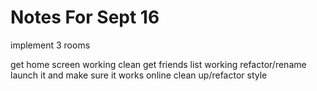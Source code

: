 # Notes For Sept 16






implement 3 rooms


get home screen working clean
get friends list working
refactor/rename
launch it and make sure it works online
clean up/refactor
style